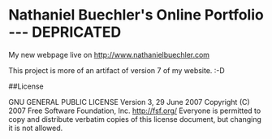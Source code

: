Nathaniel Buechler's Online Portfolio --- DEPRICATED
=================

My new webpage live on http://www.nathanielbuechler.com

This project is more of an artifact of version 7 of my website. :-D

##License

GNU GENERAL PUBLIC LICENSE
Version 3, 29 June 2007
Copyright (C) 2007 Free Software Foundation, Inc. <http://fsf.org/>
Everyone is permitted to copy and distribute verbatim copies
of this license document, but changing it is not allowed.
